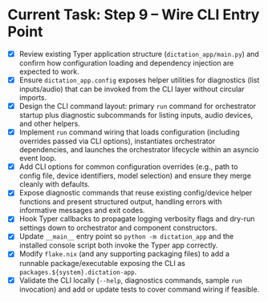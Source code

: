 # Current Task: Step 9 – Wire CLI Entry Point

- [x] Review existing Typer application structure (`dictation_app/main.py`) and confirm how configuration loading and dependency injection are expected to work.
- [x] Ensure `dictation_app.config` exposes helper utilities for diagnostics (list inputs/audio) that can be invoked from the CLI layer without circular imports.
- [x] Design the CLI command layout: primary `run` command for orchestrator startup plus diagnostic subcommands for listing inputs, audio devices, and other helpers.
- [x] Implement `run` command wiring that loads configuration (including overrides passed via CLI options), instantiates orchestrator dependencies, and launches the orchestrator lifecycle within an asyncio event loop.
- [x] Add CLI options for common configuration overrides (e.g., path to config file, device identifiers, model selection) and ensure they merge cleanly with defaults.
- [x] Expose diagnostic commands that reuse existing config/device helper functions and present structured output, handling errors with informative messages and exit codes.
- [x] Hook Typer callbacks to propagate logging verbosity flags and dry-run settings down to orchestrator and component constructors.
- [x] Update `__main__` entry point so `python -m dictation_app` and the installed console script both invoke the Typer app correctly.
- [x] Modify `flake.nix` (and any supporting packaging files) to add a runnable package/executable exposing the CLI as `packages.${system}.dictation-app`.
- [x] Validate the CLI locally (`--help`, diagnostics commands, sample `run` invocation) and add or update tests to cover command wiring if feasible.
